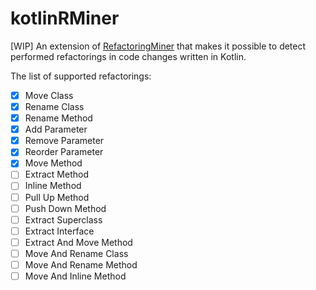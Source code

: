 # kotlinRMiner
[WIP] An extension of [RefactoringMiner](https://github.com/tsantalis/RefactoringMiner) that makes it possible to detect performed refactorings in code changes written in Kotlin.

The list of supported refactorings:
- [x] Move Class
- [x] Rename Class
- [x] Rename Method
- [x] Add Parameter
- [x] Remove Parameter
- [x] Reorder Parameter
- [x] Move Method
- [ ] Extract Method
- [ ] Inline Method
- [ ] Pull Up Method
- [ ] Push Down Method
- [ ] Extract Superclass
- [ ] Extract Interface
- [ ] Extract And Move Method
- [ ] Move And Rename Class
- [ ] Move And Rename Method
- [ ] Move And Inline Method
